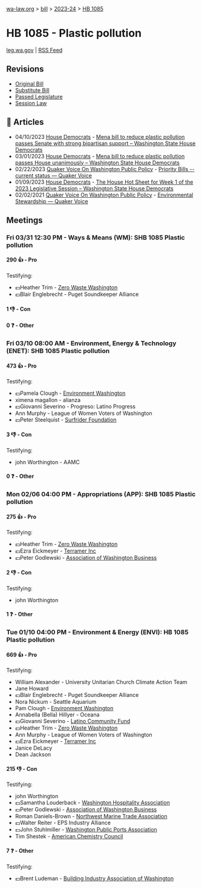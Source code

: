 [wa-law.org](/) > [bill](/bill/) > [2023-24](/bill/2023-24/) > [HB 1085](/bill/2023-24/hb/1085/)

# HB 1085 - Plastic pollution
[leg.wa.gov](https://app.leg.wa.gov/billsummary?BillNumber=1085&Year=2023&Initiative=false) | [RSS Feed](./rss.xml)

## Revisions
* [Original Bill](1/)
* [Substitute Bill](S/)
* [Passed Legislature](S.PL/)
* [Session Law](S.SL/)

## 📰 Articles
* 04/10/2023 [House Democrats](/org/house_democrats/) - [Mena bill to reduce plastic pollution passes Senate with strong bipartisan support – Washington State House Democrats](https://housedemocrats.wa.gov/blog/2023/04/10/mena-bill-to-reduce-plastic-pollution-passes-senate-with-strong-bipartisan-support/#:~:text=House%20Bill%201085)
* 03/01/2023 [House Democrats](/org/house_democrats/) - [Mena bill to reduce plastic pollution passes House unanimously – Washington State House Democrats](https://housedemocrats.wa.gov/blog/2023/03/01/mena-bill-to-reduce-plastic-pollution-passes-house-unanimously/#:~:text=House%20Bill%201085)
* 02/22/2023 [Quaker Voice On Washington Public Policy](/org/quaker_voice_on_washington_public_policy/) - [Priority Bills -- current status — Quaker Voice](https://www.quakervoicewa.org/priority-bills-current-status/#:~:text=1085)
* 01/09/2023 [House Democrats](/org/house_democrats/) - [The House Hot Sheet for Week 1 of the 2023 Legislative Session – Washington State House Democrats](https://housedemocrats.wa.gov/blog/2023/01/09/the-house-hot-sheet-for-week-1-of-the-2023-legislative-session/#:~:text=HB%201085)
* 02/02/2021 [Quaker Voice On Washington Public Policy](/org/quaker_voice_on_washington_public_policy/) - [Environmental Stewardship — Quaker Voice](https://www.quakervoicewa.org/environmental-stewardship/#:~:text=HB1085)

## Meetings
### Fri 03/31 12:30 PM - Ways & Means (WM): SHB 1085 Plastic pollution
#### 290 👍 - Pro
Testifying:
* 💵Heather Trim - [Zero Waste Washington](/org/zero_waste_washington/)
* 💵Blair Englebrecht - Puget Soundkeeper Alliance

#### 1 👎 - Con

#### 0 ❓ - Other

### Fri 03/10 08:00 AM - Environment, Energy & Technology (ENET): SHB 1085 Plastic pollution
#### 473 👍 - Pro
Testifying:
* 💵Pamela Clough - [Environment Washington](/org/environment_washington/)
* ximena magallon - alianza
* 💵Giovanni Severino - Progreso: Latino Progress
* Ann Murphy - League of Women Voters of Washington
* 💵Peter Steelquist - [Surfrider Foundation](/org/surfrider_foundation/)

#### 3 👎 - Con
Testifying:
* john Worthington - AAMC

#### 0 ❓ - Other

### Mon 02/06 04:00 PM - Appropriations (APP): SHB 1085 Plastic pollution
#### 275 👍 - Pro
Testifying:
* 💵Heather Trim - [Zero Waste Washington](/org/zero_waste_washington/)
* 💵Ezra Eickmeyer - [Terramer Inc](/org/terramer_inc/)
* 💵Peter Godlewski - [Association of Washington Business](/org/association_of_washington_business/)

#### 2 👎 - Con
Testifying:
* john Worthington

#### 1 ❓ - Other

### Tue 01/10 04:00 PM - Environment & Energy (ENVI): HB 1085 Plastic pollution
#### 669 👍 - Pro
Testifying:
* William Alexander - University Unitarian Church Climate Action Team
* Jane Howard
* 💵Blair Englebrecht - Puget Soundkeeper Alliance
* Nora Nickum - Seattle Aquarium
* Pam Clough - [Environment Washington](/org/environment_washington/)
* Annabella (Bella) Hillyer - Oceana
* 💵Giovanni Severino - [Latino Community Fund](/org/latino_community_fund/)
* 💵Heather Trim - [Zero Waste Washington](/org/zero_waste_washington/)
* Ann Murphy - League of Women Voters of Washington
* 💵Ezra Eickmeyer - [Terramer Inc](/org/terramer_inc/)
* Janice DeLacy
* Dean Jackson

#### 215 👎 - Con
Testifying:
* john Worthington
* 💵Samantha Louderback - [Washington Hospitality Association](/org/washington_hospitality_association/)
* 💵Peter Godlewski - [Association of Washington Business](/org/association_of_washington_business/)
* Roman Daniels-Brown - [Northwest Marine Trade Association](/org/northwest_marine_trade_association/)
* 💵Walter Reiter - EPS Industry Alliance
* 💵John Stuhlmiller - [Washington Public Ports Association](/org/washington_public_ports_association/)
* Tim Shestek - [American Chemistry Council](/org/american_chemistry_council/)

#### 7 ❓ - Other
Testifying:
* 💵Brent Ludeman - [Building Industry Association of Washington](/org/building_industry_association_of_washington/)
